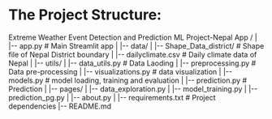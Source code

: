 # The Project Structure:

Extreme Weather Event Detection and Prediction ML Project-Nepal App /
|
|-- app.py                  # Main Streamlit app
| 
|-- data/
|   |-- Shape_Data_district/          # Shape file of Nepal District boundary
|   |-- dailyclimate.csv        # Daily climate data of Nepal
|
|-- utils/
|   |-- data_utils.py       # Data Laoding
|   |-- preprocessing.py    # Data pre-processing
|   |-- visualizations.py   # data visualization
|   |-- models.py           # model loading, training and evaluation
|   |-- prediction.py       # Prediction
|
|-- pages/
|   |-- data_exploration.py
|   |-- model_training.py
|   |-- prediction_pg.py 
|   |-- about.py
|
|-- requirements.txt        # Project dependencies
|-- README.md

